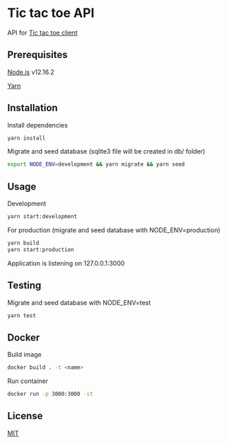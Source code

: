 # Tic tac toe API

API for [Tic tac toe client](https://github.com/arturassolncevas/tic_tac_toe_client)

## Prerequisites

[Node.js](https://nodejs.org/en/) v12.16.2

[Yarn](https://classic.yarnpkg.com/en/docs/install/#debian-stable)


## Installation

Install dependencies

```bash
yarn install
```
Migrate and seed database (sqlite3 file will be created in db/ folder)
```bash
export NODE_ENV=development && yarn migrate && yarn seed
```

## Usage
Development

```bash
yarn start:development
```
For production (migrate and seed database with NODE_ENV=production)
```bash
yarn build
yarn start:production
```

Application is listening on 127.0.0.1:3000
## Testing

Migrate and seed database with NODE_ENV=test
```bash
yarn test
```
## Docker
Build image
```bash
docker build . -t <name>
```
Run container
```bash
docker run -p 3000:3000 -it
```



## License

[MIT](https://choosealicense.com/licenses/mit/)
